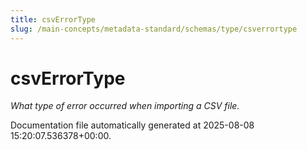 ```yaml
---
title: csvErrorType
slug: /main-concepts/metadata-standard/schemas/type/csverrortype
---
```


# csvErrorType

*What type of error occurred when importing a CSV file.*



Documentation file automatically generated at 2025-08-08 15:20:07.536378+00:00.
